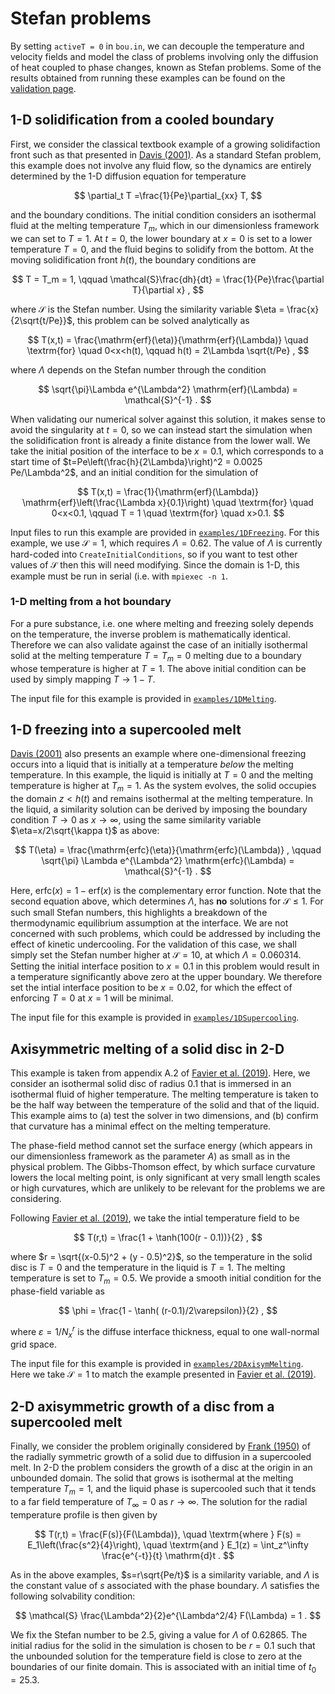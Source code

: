 # Stefan problems

By setting `activeT = 0` in `bou.in`, we can decouple the temperature and velocity fields and model the class of problems involving only the diffusion of heat coupled to phase changes, known as Stefan problems.
Some of the results obtained from running these examples can be found on the [validation page](../phasefield_validation.md).

## 1-D solidification from a cooled boundary
First, we consider the classical textbook example of a growing solidifaction front such as that presented in [Davis (2001)](https://doi.org/10.1017/CBO9780511546747).
As a standard Stefan problem, this example does not involve any fluid flow, so the dynamics are entirely determined by the 1-D diffusion equation for temperature

$$
\partial_t T =\frac{1}{Pe}\partial_{xx} T,
$$

and the boundary conditions.
The initial condition considers an isothermal fluid at the melting temperature $T_m$, which in our dimensionless framework we can set to $T=1$.
At $t=0$, the lower boundary at $x=0$ is set to a lower temperature $T=0$, and the fluid begins to solidify from the bottom.
At the moving solidification front $h(t)$, the boundary conditions are

$$
T = T_m = 1, \qquad \mathcal{S}\frac{dh}{dt} = \frac{1}{Pe}\frac{\partial T}{\partial x} ,
$$

where $\mathcal{S}$ is the Stefan number.
Using the similarity variable $\eta = \frac{x}{2\sqrt{t/Pe}}$, this problem can be solved analytically as

$$
T(x,t) = \frac{\mathrm{erf}(\eta)}{\mathrm{erf}(\Lambda)} \quad \textrm{for} \quad 0<x<h(t), \qquad h(t) = 2\Lambda \sqrt{t/Pe} ,
$$

where $\Lambda$ depends on the Stefan number through the condition

$$
\sqrt{\pi}\Lambda e^{\Lambda^2} \mathrm{erf}(\Lambda) = \mathcal{S}^{-1} .
$$

When validating our numerical solver against this solution, it makes sense to avoid the singularity at $t=0$, so we can instead start the simulation when the solidification front is already a finite distance from the lower wall.
We take the initial position of the interface to be $x=0.1$, which corresponds to a start time of $t=Pe\left(\frac{h}{2\Lambda}\right)^2 = 0.0025 Pe/\Lambda^2$, and an initial condition for the simulation of

$$
T(x,t) = \frac{1}{\mathrm{erf}(\Lambda)} \mathrm{erf}\left(\frac{\Lambda x}{0.1}\right) \quad \textrm{for} \quad 0<x<0.1, \qquad T = 1 \quad \textrm{for} \quad x>0.1.
$$

Input files to run this example are provided in [`examples/1DFreezing`](https://github.com/chowland/AFiD-MuRPhFi/tree/main/examples/1DFreezing).
For this example, we use $\mathcal{S}=1$, which requires $\Lambda=0.62$.
The value of $\Lambda$ is currently hard-coded into `CreateInitialConditions`, so if you want to test other values of $\mathcal{S}$ then this will need modifying.
Since the domain is 1-D, this example must be run in serial (i.e. with `mpiexec -n 1`.

### 1-D melting from a hot boundary
For a pure substance, i.e. one where melting and freezing solely depends on the temperature, the inverse problem is mathematically identical.
Therefore we can also validate against the case of an initially isothermal solid at the melting temperature $T=T_m = 0$ melting due to a boundary whose temperature is higher at $T=1$.
The above initial condition can be used by simply mapping $T \rightarrow 1 - T$.

The input file for this example is provided in [`examples/1DMelting`](https://github.com/chowland/AFiD-MuRPhFi/tree/main/examples/1DMelting).

## 1-D freezing into a supercooled melt
[Davis (2001)](https://doi.org/10.1017/CBO9780511546747) also presents an example where one-dimensional freezing occurs into a liquid that is initially at a temperature *below* the melting temperature.
In this example, the liquid is initially at $T=0$ and the melting temperature is higher at $T_m=1$.
As the system evolves, the solid occupies the domain $z<h(t)$ and remains isothermal at the melting temperature.
In the liquid, a similarity solution can be derived by imposing the boundary condition $T\rightarrow 0$ as $x\rightarrow \infty$, using the same similarity variable $\eta=x/2\sqrt{\kappa t}$ as above:

$$
T(\eta) = \frac{\mathrm{erfc}(\eta)}{\mathrm{erfc}(\Lambda)} , \qquad
\sqrt{\pi} \Lambda e^{\Lambda^2} \mathrm{erfc}(\Lambda) = \mathcal{S}^{-1} .
$$

Here, $\mathrm{erfc}(x) = 1 - \mathrm{erf}(x)$ is the complementary error function.
Note that the second equation above, which determines $\Lambda$, has **no** solutions for $\mathcal{S}\leq 1$.
For such small Stefan numbers, this highlights a breakdown of the thermodynamic equilibrium assumption at the interface.
We are not concerned with such problems, which could be addressed by including the effect of kinetic undercooling.
For the validation of this case, we shall simply set the Stefan number higher at $\mathcal{S}=10$, at which $\Lambda=0.060314$.
Setting the initial interface position to $x=0.1$ in this problem would result in a temperature significantly above zero at the upper boundary.
We therefore set the intial interface position to be $x=0.02$, for which the effect of enforcing $T=0$ at $x=1$ will be minimal.

The input file for this example is provided in [`examples/1DSupercooling`](https://github.com/chowland/AFiD-MuRPhFi/tree/main/examples/1DSupercooling).

## Axisymmetric melting of a solid disc in 2-D
This example is taken from appendix A.2 of [Favier et al. (2019)](https://doi.org/10.1017/jfm.2018.773).
Here, we consider an isothermal solid disc of radius 0.1 that is immersed in an isothermal fluid of higher temperature.
The melting temperature is taken to be the half way between the temperature of the solid and that of the liquid.
This example aims to (a) test the solver in two dimensions, and (b) confirm that curvature has a minimal effect on the melting temperature.

The phase-field method cannot set the surface energy (which appears in our dimensionless framework as the parameter $A$) as small as in the physical problem.
The Gibbs-Thomson effect, by which surface curvature lowers the local melting point, is only significant at very small length scales or high curvatures, which are unlikely to be relevant for the problems we are considering.

Following [Favier et al. (2019)](https://doi.org/10.1017/jfm.2018.773), we take the intial temperature field to be

$$
T(r,t) = \frac{1 + \tanh(100(r - 0.1))}{2} ,
$$

where $r = \sqrt{(x-0.5)^2 + (y - 0.5)^2}$, so the temperature in the solid disc is $T=0$ and the temperature in the liquid is $T=1$.
The melting temperature is set to $T_m=0.5$.
We provide a smooth initial condition for the phase-field variable as

$$
\phi = \frac{1 - \tanh( (r-0.1)/2\varepsilon)}{2} ,
$$

where $\varepsilon=1/N_x^r$ is the diffuse interface thickness, equal to one wall-normal grid space.

The input file for this example is provided in [`examples/2DAxisymMelting`](https://github.com/chowland/AFiD-MuRPhFi/tree/main/examples/2DAxisymMelting).
Here we take $\mathcal{S}=1$ to match the example presented in [Favier et al. (2019)](https://doi.org/10.1017/jfm.2018.773).

## 2-D axisymmetric growth of a disc from a supercooled melt
Finally, we consider the problem originally considered by [Frank (1950)](https://doi.org/10.1098/rspa.1950.0080) of the radially symmetric growth of a solid due to diffusion in a supercooled melt.
In 2-D the problem considers the growth of a disc at the origin in an unbounded domain.
The solid that grows is isothermal at the melting temperature $T_m=1$, and the liquid phase is supercooled such that it tends to a far field temperature of $T_\infty=0$ as $r\rightarrow\infty$.
The solution for the radial temperature profile is then given by

$$
T(r,t) = \frac{F(s)}{F(\Lambda)}, \quad \textrm{where } F(s) = E_1\left(\frac{s^2}{4}\right), \quad \textrm{and } E_1(z) = \int_z^\infty \frac{e^{-t}}{t} \mathrm{d}t .
$$

As in the above examples, $s=r\sqrt{Pe/t}$ is a similarity variable, and $\Lambda$ is the constant value of $s$ associated with the phase boundary.
$\Lambda$ satisfies the following solvability condition:

$$
\mathcal{S} \frac{\Lambda^2}{2}e^{\Lambda^2/4} F(\Lambda) = 1 .
$$

We fix the Stefan number to be 2.5, giving a value for $\Lambda$ of 0.62865.
The initial radius for the solid in the simulation is chosen to be $r=0.1$ such that the unbounded solution for the temperature field is close to zero at the boundaries of our finite domain.
This is associated with an initial time of $t_0=25.3$.
